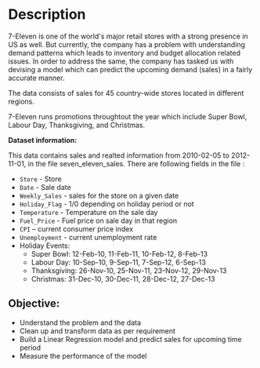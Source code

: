 # Description
7-Eleven is one of the world's major retail stores with a strong presence in US as well. But currently, the company has a problem with understanding demand patterns which leads to inventory and budget allocation related issues. In order to address the same, the company has tasked us with devising a model which can predict the upcoming demand (sales) in a fairly accurate manner. 

The data consists of sales for 45 country-wide stores located in different regions.

7-Eleven runs promotions throughtout the year which include Super Bowl, Labour Day, Thanksgiving, and Christmas.

**Dataset information:**

This data contains sales and realted information from 2010-02-05 to 2012-11-01, in the file seven_eleven_sales. There are following fields in the file :
  - `Store` - Store
  - `Date` - Sale date
  - `Weekly_Sales` -  sales for the store on a given date
  - `Holiday_Flag` - 1/0 depending on holiday period or not
  - `Temperature` - Temperature on the sale day
  - `Fuel_Price` - Fuel price on sale day in that region
  - `CPI` – current consumer price index
  - `Unemployment` - current unemployment rate
  - Holiday Events:
    - Super Bowl: 12-Feb-10, 11-Feb-11, 10-Feb-12, 8-Feb-13
    - Labour Day: 10-Sep-10, 9-Sep-11, 7-Sep-12, 6-Sep-13
    - Thanksgiving: 26-Nov-10, 25-Nov-11, 23-Nov-12, 29-Nov-13
    - Christmas: 31-Dec-10, 30-Dec-11, 28-Dec-12, 27-Dec-13


## Objective:
  - Understand the problem and the data
  - Clean up and transform data as per requirement
  - Build a Linear Regression model and predict sales for upcoming time period 
  - Measure the performance of the model
